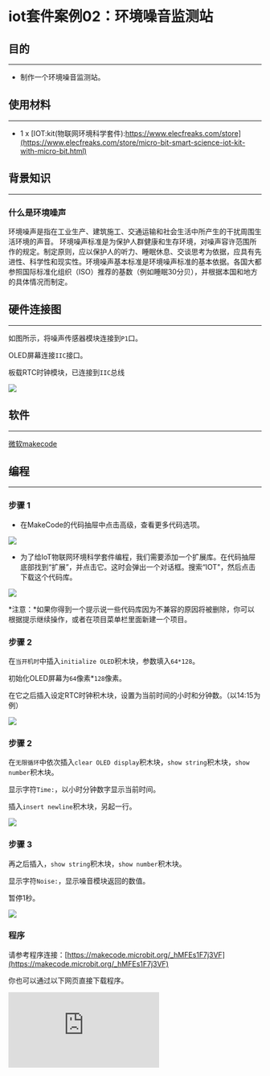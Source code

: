 ﻿---
sidebar_position: 8
---


# iot套件案例02：环境噪音监测站

## 目的
---

- 制作一个环境噪音监测站。

## 使用材料
---

- 1 x [IOT:kit(物联网环境科学套件):https://www.elecfreaks.com/store](https://www.elecfreaks.com/store/micro-bit-smart-science-iot-kit-with-micro-bit.html)

## 背景知识
---

### 什么是环境噪声

环境噪声是指在工业生产、建筑施工、交通运输和社会生活中所产生的干扰周围生活环境的声音。
环境噪声标准是为保护人群健康和生存环境，对噪声容许范围所作的规定。制定原则，应以保护人的听力、睡眠休息、交谈思考为依据，应具有先进性、科学性和现实性。环境噪声基本标准是环境噪声标准的基本依据。各国大都参照国际标准化组织（ISO）推荐的基数（例如睡眠30分贝），并根据本国和地方的具体情况而制定。

## 硬件连接图
---

如图所示，将噪声传感器模块连接到`P1`口。

OLED屏幕连接`IIC`接口。

板载RTC时钟模块，已连接到`IIC`总线

![](https://wiki-media-ef.oss-cn-hongkong.aliyuncs.com//images/case_02_01.png)

## 软件
---

[微软makecode](https://makecode.microbit.org/#)

## 编程
---

### 步骤 1
- 在MakeCode的代码抽屉中点击高级，查看更多代码选项。

![](https://wiki-media-ef.oss-cn-hongkong.aliyuncs.com//images/iot_bit_11.png)

- 为了给IoT物联网环境科学套件编程，我们需要添加一个扩展库。在代码抽屉底部找到“扩展”，并点击它。这时会弹出一个对话框。搜索“IOT"，然后点击下载这个代码库。

![](https://wiki-media-ef.oss-cn-hongkong.aliyuncs.com//images/iot_bit_12.png)

*注意：*如果你得到一个提示说一些代码库因为不兼容的原因将被删除，你可以根据提示继续操作，或者在项目菜单栏里面新建一个项目。

### 步骤 2

在`当开机时`中插入`initialize OLED`积木块，参数填入`64*128`。

初始化OLED屏幕为`64`像素*`128`像素。

在它之后插入设定RTC时钟积木块，设置为当前时间的小时和分钟数。（以14:15为例）

![](https://wiki-media-ef.oss-cn-hongkong.aliyuncs.com//images/case_02_02.png)

### 步骤 2

在`无限循环`中依次插入`clear OLED display`积木块，`show string`积木块，`show number`积木块。

显示字符`Time:`，以小时分钟数字显示当前时间。

插入`insert newline`积木块，另起一行。

![](https://wiki-media-ef.oss-cn-hongkong.aliyuncs.com//images/case_02_03.png)

### 步骤 3
再之后插入，`show string`积木块，`show number`积木块。

显示字符`Noise:`，显示噪音模块返回的数值。

暂停1秒。

![](https://wiki-media-ef.oss-cn-hongkong.aliyuncs.com//images/case_02_04.png)
### 程序

请参考程序连接：[https://makecode.microbit.org/_hMFEs1F7j3VF](https://makecode.microbit.org/_hMFEs1F7j3VF)

你也可以通过以下网页直接下载程序。

<div
    style={{
        position: 'relative',
        paddingBottom: '60%',
        overflow: 'hidden',
    }}
>
    <iframe
        src="https://makecode.microbit.org/_hMFEs1F7j3VF"
        frameborder="0"
        sandbox="allow-popups allow-forms allow-scripts allow-same-origin"
        style={{
            position: 'absolute',
            width: '100%',
            height: '100%',
        }}
    />
</div>

### 现象
---
每秒钟都会显示当前环境的噪音分贝数。

## 思考
---

如何统计一分钟内平均分贝数。

## 常见问题
---
## 相关阅读
---
